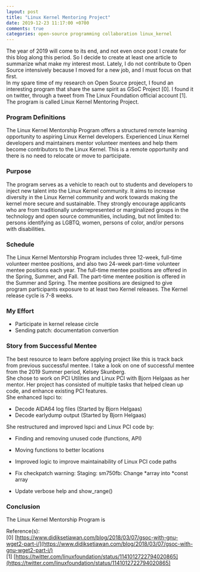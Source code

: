 ```yaml
---
layout: post
title: "Linux Kernel Mentoring Project"
date: 2019-12-23 11:17:00 +0700
comments: true
categories: open-source programming collaboration linux_kernel
---
```


The year of 2019 will come to its end, and not even once post I create for this
blog along this period. So I decide to create at least one article to summarize
what make my interest most. Lately, I do not contribute to Open Source
intensively because I moved for a new job, and I must focus on that first.  
In my spare time of my research on Open Source project, I found an interesting
program that share the same spirit as GSoC Project [0]. I found it on twitter,
through a tweet from The Linux Foundation official account [1]. The program is
called Linux Kernel Mentoring Project.

### Program Definitions

The Linux Kernel Mentorship Program offers a structured remote learning
opportunity to aspiring Linux Kernel developers. Experienced Linux Kernel
developers and maintainers mentor volunteer mentees and help them become
contributors to the Linux Kernel. This is a remote opportunity and there is no
need to relocate or move to participate.

### Purpose

The program serves as a vehicle to reach out to students and developers to
inject new talent into the Linux Kernel community. It aims to increase diversity
in the Linux Kernel community and work towards making the kernel more secure and
sustainable. They strongly encourage applicants who are from traditionally
underrepresented or marginalized groups in the technology and open source
communities, including, but not limited to: persons identifying as LGBTQ, women,
persons of color, and/or persons with disabilities. 

### Schedule

The Linux Kernel Mentorship Program includes three 12-week, full-time volunteer
mentee positions, and also two 24-week part-time volunteer mentee positions each
year. The full-time mentee positions are offered in the Spring, Summer, and
Fall. The part-time mentee position is offered in the Summer and Spring. The
mentee positions are designed to give program participants exposure to at least
two Kernel releases. The Kernel release cycle is 7-8 weeks. 

### My Effort

* Participate in kernel release circle
* Sending patch: documentation convertion

### Story from Successful Mentee

The best resource to learn before applying project like this is track back from
previous successful mentee. I take a look on one of successful mentee from the
2019 Summer period, Kelsey Skunberg.  
She chose to work on PCI Utilities and Linux PCI with Bjorn Helgaas as her
mentor. Her project has consisted of multiple tasks that helped clean up code,
and enhance existing PCI features.  
She enhanced lspci to:

* Decode AIDA64 log files (Started by Bjorn Helgaas)
* Decode earlydump output (Started by Bjorn Helgaas)

She restructured and improved lspci and Linux PCI code by:

* Finding and removing unused code (functions, API)
* Moving functions to better locations
* Improved logic to improve maintainability of Linux PCI code paths

* Fix checkpatch warning: Staging: sm750fb: Change \*array into \*const array
* Update verbose help and show_range()


### Conclusion

The Linux Kernel Mentorship Program is

Reference(s):  
[0] [https://www.didiksetiawan.com/blog/2018/03/07/gsoc-with-gnu-wget2-part-i/](https://www.didiksetiawan.com/blog/2018/03/07/gsoc-with-gnu-wget2-part-i/)  
[1] [https://twitter.com/linuxfoundation/status/1141012722794020865](https://twitter.com/linuxfoundation/status/1141012722794020865)
